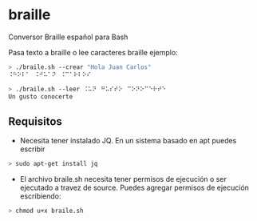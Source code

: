 # braille
Conversor Braille español para Bash

Pasa texto a braille o lee caracteres braille
ejemplo:
```sh
> ./braile.sh --crear "Hola Juan Carlos"
⠨⠓⠕⠇⠁⠀⠨⠚⠥⠁⠝⠀⠨⠉⠁⠗⠇⠕⠎

> ./braile.sh --leer ⠨⠥⠝⠀⠛⠥⠎⠞⠕⠀⠉⠕⠝⠕⠉⠑⠗⠞⠑
Un gusto conocerte
```

## Requisitos
- Necesita tener instalado JQ. En un sistema basado en apt puedes escribir
```sh
> sudo apt-get install jq
```
- El archivo braile.sh necesita tener permisos de ejecución o ser ejecutado a travez de source. Puedes agregar permisos de ejecución escribiendo:
```sh
> chmod u+x braile.sh
```

